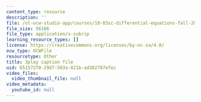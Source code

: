 ```yaml
---
content_type: resource
description: ''
file: /ol-ocw-studio-app/courses/18-03sc-differential-equations-fall-2011/651572f029d7503a821bad382787efec_XDhJ8lVGbl8.vtt
file_size: 56106
file_type: application/x-subrip
learning_resource_types: []
license: https://creativecommons.org/licenses/by-nc-sa/4.0/
ocw_type: OCWFile
resourcetype: Other
title: 3play caption file
uid: 651572f0-29d7-503a-821b-ad382787efec
video_files:
  video_thumbnail_file: null
video_metadata:
  youtube_id: null
---
```


